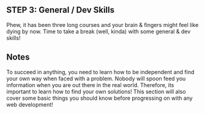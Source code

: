 ## STEP 3: General / Dev Skills

Phew, it has been three long courses and your brain & fingers might feel like dying by now. Time to take a break (well, kinda) with some general & dev skills!

## Notes

To succeed in anything, you need to learn how to be independent and find your own way when faced with a problem. Nobody will spoon feed you information when you are out there in the real world. Therefore, its important to learn how to find your own solutions!
This section will also cover some basic things you should know before progressing on with any web development!
